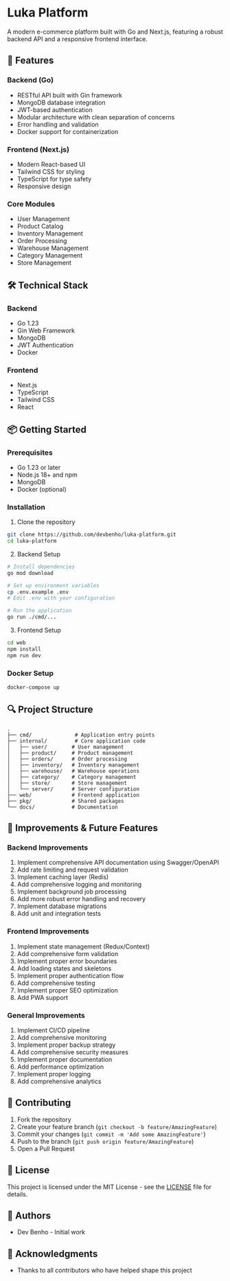# Luka Platform

A modern e-commerce platform built with Go and Next.js, featuring a robust backend API and a responsive frontend interface.

## 🚀 Features

### Backend (Go)
- RESTful API built with Gin framework
- MongoDB database integration
- JWT-based authentication
- Modular architecture with clean separation of concerns
- Error handling and validation
- Docker support for containerization

### Frontend (Next.js)
- Modern React-based UI
- Tailwind CSS for styling
- TypeScript for type safety
- Responsive design

### Core Modules
- User Management
- Product Catalog
- Inventory Management
- Order Processing
- Warehouse Management
- Category Management
- Store Management

## 🛠️ Technical Stack

### Backend
- Go 1.23
- Gin Web Framework
- MongoDB
- JWT Authentication
- Docker

### Frontend
- Next.js
- TypeScript
- Tailwind CSS
- React

## 📦 Getting Started

### Prerequisites
- Go 1.23 or later
- Node.js 18+ and npm
- MongoDB
- Docker (optional)

### Installation

1. Clone the repository
```bash
git clone https://github.com/devbenho/luka-platform.git
cd luka-platform
```

2. Backend Setup
```bash
# Install dependencies
go mod download

# Set up environment variables
cp .env.example .env
# Edit .env with your configuration

# Run the application
go run ./cmd/...
```

3. Frontend Setup
```bash
cd web
npm install
npm run dev
```

### Docker Setup
```bash
docker-compose up
```

## 🔍 Project Structure

```
.
├── cmd/              # Application entry points
├── internal/         # Core application code
│   ├── user/        # User management
│   ├── product/     # Product management
│   ├── orders/      # Order processing
│   ├── inventory/   # Inventory management
│   ├── warehouse/   # Warehouse operations
│   ├── category/    # Category management
│   ├── store/       # Store management
│   └── server/      # Server configuration
├── web/             # Frontend application
├── pkg/             # Shared packages
└── docs/            # Documentation
```

## 🎯 Improvements & Future Features

### Backend Improvements
1. Implement comprehensive API documentation using Swagger/OpenAPI
2. Add rate limiting and request validation
3. Implement caching layer (Redis)
4. Add comprehensive logging and monitoring
5. Implement background job processing
6. Add more robust error handling and recovery
7. Implement database migrations
8. Add unit and integration tests

### Frontend Improvements
1. Implement state management (Redux/Context)
2. Add comprehensive form validation
3. Implement proper error boundaries
4. Add loading states and skeletons
5. Implement proper authentication flow
6. Add comprehensive testing
7. Implement proper SEO optimization
8. Add PWA support

### General Improvements
1. Implement CI/CD pipeline
2. Add comprehensive monitoring
3. Implement proper backup strategy
4. Add comprehensive security measures
5. Implement proper documentation
6. Add performance optimization
7. Implement proper logging
8. Add comprehensive analytics

## 🤝 Contributing

1. Fork the repository
2. Create your feature branch (`git checkout -b feature/AmazingFeature`)
3. Commit your changes (`git commit -m 'Add some AmazingFeature'`)
4. Push to the branch (`git push origin feature/AmazingFeature`)
5. Open a Pull Request

## 📝 License

This project is licensed under the MIT License - see the [LICENSE](LICENSE) file for details.

## 👥 Authors

- Dev Benho - Initial work

## 🙏 Acknowledgments

- Thanks to all contributors who have helped shape this project 